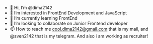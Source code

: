 - 👋 Hi, I’m @dima2142
- 👀 I’m interested in FrontEnd Development and JavaScript
- 🌱 I’m currently learning FrontEnd
- 💞️ I’m looking to collaborate on Junior Frontend developer
- 📫 How to reach me cool.dima2142@gmail.com that is my mail, and @sven2142 that is my telegram.
And also i am working as recruiter!
<!---
dima2142/dima2142 is a ✨ special ✨ repository because its `README.md` (this file) appears on your GitHub profile.
You can click the Preview link to take a look at your changes.
--->
